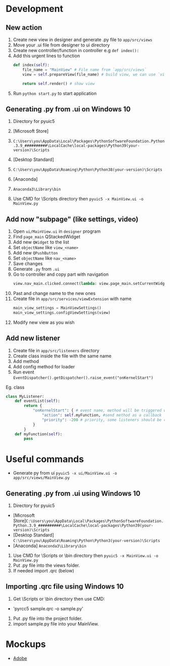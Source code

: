 # Development

## New action 

1. Create new view in designer and generate .py file to `app/src/views`
1. Move your .ui file from designer to ui directory
1. Create new controller/function in controller e.g `def index():`
1. Add this urgent lines to function
    ```python
    def index(self):
        file_name = "MainView" # File name from `app/src/views`
        view = self.prepareView(file_name) # build view, we can use `view` variable to modify view elements 
    
        return self.render() # show view
    ```
1. Run `python start.py` to start application 

## Generating .py from .ui on Windows 10
1. Directory for pyuic5
1. [Microsoft Store] 
1. `C:\Users\you\AppData\Local\Packages\PythonSoftwareFoundation.Python.3.9_##########\LocalCache\local-packages\Python39(your-version)\Scripts`
1. [Desktop Standard]
1. `C:\Users\you\AppData\Roaming\Python\Python38(your-version)\Scripts`
1. [Anaconda]
1. `Anaconda3\Library\bin`

1. Use CMD for \Scripts directory then
`pyuic5 -x MainView.ui -o MainView.py`


## Add now "subpage" (like settings, video)
1. Open `ui/MainView.ui` in `designer` program
1. Find `page_main` QStackedWidget 
1. Add new `QWidget` to the list
1. Set `objectName` like `view_<name>`
1. Add new `QPushButton`
1. Set `objectName` like `nav_<name>`
1. Save changes
1. Generate `.py` from `.ui`
1. Go to controller and copy part with navigation
    ```python
    view.nav_main.clicked.connect(lambda: view.page_main.setCurrentWidget(view.view_main))
    ```
1. Past and change name to the new ones
1. Create file in `app/src/services/viewExtension` with name <controllerName><viewName>
    ```python
    main_view_settings = MainViewSettings()
    main_view_settings.configViewSettings(view)
    ```
1. Modify new view as you wish


## Add new listener

1. Create file in `app/src/listeners` directory
1. Create class inside the file with the same name
1. Add method
1. Add config method for loader
1. Run event `EventDispatcher().getDispatcher().raise_event("onKernelStart")`

Eg. class
```python
class MyListener:
    def eventList(self):
        return {
            "onKernelStart": { # event name, method will be triggered when subscriber raise it
                "action": self.myFunction, #send method as a callback
                "priority": -200 # priority, some listeners should be called earlier than another (e.g. db init should be first)
            }
        }
    def myFunction(self):
        pass
```

# Useful commands
- Generate py from ui `pyuic5 -x ui/MainView.ui -o app/src/views/MainView.py`

## Generating .py from .ui using Windows 10
1. Directory for pyuic5
- [Microsoft Store]`C:\Users\you\AppData\Local\Packages\PythonSoftwareFoundation.Python.3.9_##########\LocalCache\local-packages\Python39(your-version)\Scripts`
- [Desktop Standard] `C:\Users\you\AppData\Roaming\Python\Python3(your-version)\Scripts`
- [Anaconda]   `Anaconda3\Library\bin`
1. Use CMD for \Scripts or \bin directory then
`pyuic5 -x MainView.ui -o MainView.py`
1. Put .py file into the views folder.
1. If needed import .qrc (below) 

## Importing .qrc file using Windows 10
1. Get \Scripts or \bin directory then use CMD:
- 'pyrcc5 sample.qrc -o sample.py'
1. Put .py file into the project folder.
1. import sample.py file into your MainView.

# Mockups
- [Adobe](https://xd.adobe.com/view/2e1cf53e-92ed-4b14-afd1-b0833650f5c8-7b4f/)
